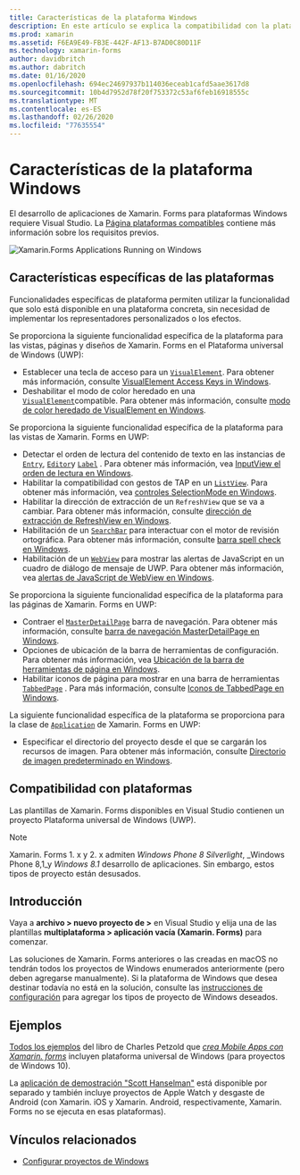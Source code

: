 ```yaml
---
title: Características de la plataforma Windows
description: En este artículo se explica la compatibilidad con la plataforma Windows que está disponible en Xamarin. Forms.
ms.prod: xamarin
ms.assetid: F6EA9E49-FB3E-442F-AF13-B7AD0C80D11F
ms.technology: xamarin-forms
author: davidbritch
ms.author: dabritch
ms.date: 01/16/2020
ms.openlocfilehash: 694ec24697937b114036eceab1cafd5aae3617d8
ms.sourcegitcommit: 10b4d7952d78f20f753372c53af6feb16918555c
ms.translationtype: MT
ms.contentlocale: es-ES
ms.lasthandoff: 02/26/2020
ms.locfileid: "77635554"
---
```

# <a name="windows-platform-features"></a>Características de la plataforma Windows

El desarrollo de aplicaciones de Xamarin. Forms para plataformas Windows requiere Visual Studio. La [Página plataformas compatibles](~/get-started/supported-platforms.md) contiene más información sobre los requisitos previos.

![](images/allhanselman.png "Xamarin.Forms Applications Running on Windows")

## <a name="platform-specifics"></a>Características específicas de las plataformas

Funcionalidades específicas de plataforma permiten utilizar la funcionalidad que solo está disponible en una plataforma concreta, sin necesidad de implementar los representadores personalizados o los efectos.

Se proporciona la siguiente funcionalidad específica de la plataforma para las vistas, páginas y diseños de Xamarin. Forms en el Plataforma universal de Windows (UWP):

- Establecer una tecla de acceso para un [`VisualElement`](xref:Xamarin.Forms.VisualElement). Para obtener más información, consulte [VisualElement Access Keys in Windows](visualelement-access-keys.md).
- Deshabilitar el modo de color heredado en una [`VisualElement`](xref:Xamarin.Forms.VisualElement)compatible. Para obtener más información, consulte [modo de color heredado de VisualElement en Windows](legacy-color-mode.md).

Se proporciona la siguiente funcionalidad específica de la plataforma para las vistas de Xamarin. Forms en UWP:

- Detectar el orden de lectura del contenido de texto en las instancias de [`Entry`](xref:Xamarin.Forms.Entry), [`Editor`](xref:Xamarin.Forms.Editor)y [`Label`](xref:Xamarin.Forms.Label) . Para obtener más información, vea [InputView el orden de lectura en Windows](inputview-reading-order.md).
- Habilitar la compatibilidad con gestos de TAP en un [`ListView`](xref:Xamarin.Forms.ListView). Para obtener más información, vea [controles SelectionMode en Windows](listview-selectionmode.md).
- Habilitar la dirección de extracción de un `RefreshView` que se va a cambiar. Para obtener más información, consulte [dirección de extracción de RefreshView en Windows](refreshview-pulldirection.md).
- Habilitación de un [`SearchBar`](xref:Xamarin.Forms.SearchBar) para interactuar con el motor de revisión ortográfica. Para obtener más información, consulte [barra spell check en Windows](searchbar-spell-check.md).
- Habilitación de un [`WebView`](xref:Xamarin.Forms.WebView) para mostrar las alertas de JavaScript en un cuadro de diálogo de mensaje de UWP. Para obtener más información, vea [alertas de JavaScript de WebView en Windows](webview-javascript-alert.md).

Se proporciona la siguiente funcionalidad específica de la plataforma para las páginas de Xamarin. Forms en UWP:

- Contraer el [`MasterDetailPage`](xref:Xamarin.Forms.MasterDetailPage) barra de navegación. Para obtener más información, consulte [barra de navegación MasterDetailPage en Windows](masterdetailpage-navigation-bar.md).
- Opciones de ubicación de la barra de herramientas de configuración. Para obtener más información, vea [Ubicación de la barra de herramientas de página en Windows](page-toolbar-placement.md).
- Habilitar iconos de página para mostrar en una barra de herramientas [`TabbedPage`](xref:Xamarin.Forms.TabbedPage) . Para más información, consulte [Iconos de TabbedPage en Windows](tabbedpage-icons.md).

La siguiente funcionalidad específica de la plataforma se proporciona para la clase de [`Application`](xref:Xamarin.Forms.Application) de Xamarin. Forms en UWP:

- Especificar el directorio del proyecto desde el que se cargarán los recursos de imagen. Para obtener más información, consulte [Directorio de imagen predeterminado en Windows](default-image-directory.md).

## <a name="platform-support"></a>Compatibilidad con plataformas

Las plantillas de Xamarin. Forms disponibles en Visual Studio contienen un proyecto Plataforma universal de Windows (UWP).

> [!NOTE]
> Xamarin. Forms 1. x y 2. x admiten _Windows Phone 8 Silverlight_, _Windows Phone 8,1_y _Windows 8.1_ desarrollo de aplicaciones. Sin embargo, estos tipos de proyecto están desusados.

## <a name="getting-started"></a>Introducción

Vaya a **archivo > nuevo proyecto de >** en Visual Studio y elija una de las plantillas **multiplataforma > aplicación vacía (Xamarin. Forms)** para comenzar.

Las soluciones de Xamarin. Forms anteriores o las creadas en macOS no tendrán todos los proyectos de Windows enumerados anteriormente (pero deben agregarse manualmente). Si la plataforma de Windows que desea destinar todavía no está en la solución, consulte las [instrucciones de configuración](installation/index.md) para agregar los tipos de proyecto de Windows deseados.

## <a name="samples"></a>Ejemplos

[Todos los ejemplos](https://github.com/xamarin/xamarin-forms-book-preview-2) del libro de Charles Petzold que [*crea Mobile Apps con Xamarin. forms*](~/xamarin-forms/creating-mobile-apps-xamarin-forms/index.md) incluyen plataforma universal de Windows (para proyectos de Windows 10).

La [aplicación de demostración "Scott Hanselman"](https://github.com/jamesmontemagno/Hanselman.Forms) está disponible por separado y también incluye proyectos de Apple Watch y desgaste de Android (con Xamarin. iOS y Xamarin. Android, respectivamente, Xamarin. Forms no se ejecuta en esas plataformas).

## <a name="related-links"></a>Vínculos relacionados

- [Configurar proyectos de Windows](~/xamarin-forms/platform/windows/installation/index.md)
